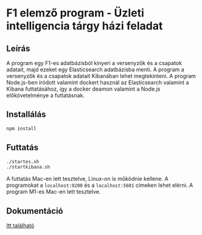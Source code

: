 # F1 elemző program - Üzleti intelligencia tárgy házi feladat

## Leírás
A program egy F1-es adatbázisból kinyeri a versenyzők és a csapatok adatait, majd ezeket egy Elasticsearch adatbázisba
menti. A program a versenyzők és a csapatok adatait Kibanában lehet megtekinteni. A program Node.js-ben íródott valamint
dockert használ az Elasticsearch valamint a Kibana futtatásához, így a docker deamon valamint a Node.js előkövetelménye 
a futtatásnak. 

## Installálás
```bash
npm install
```

## Futtatás
```bash
./startes.sh
./startkibana.sh
```

A futtatás Mac-en lett tesztelve, Linux-on is működnie kellene. A programokat a `localhost:9200` és a `localhost:5601` 
címeken lehet elérni. A program M1-es Mac-en lett tesztelve.

## Dokumentáció
[Itt található](./documentation.md)
